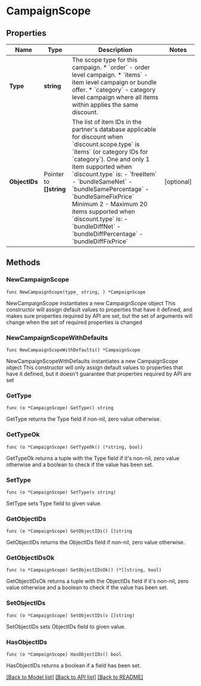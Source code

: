 # CampaignScope

## Properties

Name | Type | Description | Notes
------------ | ------------- | ------------- | -------------
**Type** | **string** | The scope type for this campaign.  * &#x60;order&#x60; - order level campaign. * &#x60;items&#x60; - item level campaign or bundle offer.  * &#x60;category&#x60; - category level campaign where all items within applies the same discount.  | 
**ObjectIDs** | Pointer to **[]string** | The list of item IDs in the partner&#39;s database applicable for discount when &#x60;discount.scope.type&#x60; is &#x60;items&#x60; (or category IDs for &#x60;category&#x60;).  One and only 1 item supported when &#x60;discount.type&#x60; is: - &#x60;freeItem&#x60; - &#x60;bundleSameNet&#x60; - &#x60;bundleSamePercentage&#x60; - &#x60;bundleSameFixPrice&#x60;  Minimum 2 - Maximum 20 items supported when &#x60;discount.type&#x60; is: - &#x60;bundleDiffNet&#x60; - &#x60;bundleDiffPercentage&#x60; - &#x60;bundleDiffFixPrice&#x60;  | [optional] 

## Methods

### NewCampaignScope

`func NewCampaignScope(type_ string, ) *CampaignScope`

NewCampaignScope instantiates a new CampaignScope object
This constructor will assign default values to properties that have it defined,
and makes sure properties required by API are set, but the set of arguments
will change when the set of required properties is changed

### NewCampaignScopeWithDefaults

`func NewCampaignScopeWithDefaults() *CampaignScope`

NewCampaignScopeWithDefaults instantiates a new CampaignScope object
This constructor will only assign default values to properties that have it defined,
but it doesn't guarantee that properties required by API are set

### GetType

`func (o *CampaignScope) GetType() string`

GetType returns the Type field if non-nil, zero value otherwise.

### GetTypeOk

`func (o *CampaignScope) GetTypeOk() (*string, bool)`

GetTypeOk returns a tuple with the Type field if it's non-nil, zero value otherwise
and a boolean to check if the value has been set.

### SetType

`func (o *CampaignScope) SetType(v string)`

SetType sets Type field to given value.


### GetObjectIDs

`func (o *CampaignScope) GetObjectIDs() []string`

GetObjectIDs returns the ObjectIDs field if non-nil, zero value otherwise.

### GetObjectIDsOk

`func (o *CampaignScope) GetObjectIDsOk() (*[]string, bool)`

GetObjectIDsOk returns a tuple with the ObjectIDs field if it's non-nil, zero value otherwise
and a boolean to check if the value has been set.

### SetObjectIDs

`func (o *CampaignScope) SetObjectIDs(v []string)`

SetObjectIDs sets ObjectIDs field to given value.

### HasObjectIDs

`func (o *CampaignScope) HasObjectIDs() bool`

HasObjectIDs returns a boolean if a field has been set.


[[Back to Model list]](../README.md#documentation-for-models) [[Back to API list]](../README.md#documentation-for-api-endpoints) [[Back to README]](../README.md)


